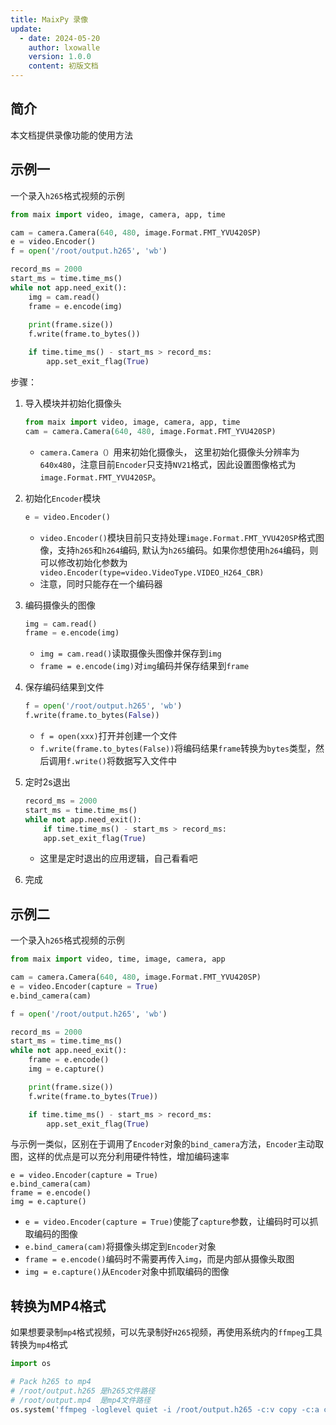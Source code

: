 ```yaml
---
title: MaixPy 录像
update:
  - date: 2024-05-20
    author: lxowalle
    version: 1.0.0
    content: 初版文档
---
```


## 简介

本文档提供录像功能的使用方法


## 示例一

一个录入`h265`格式视频的示例

```python
from maix import video, image, camera, app, time

cam = camera.Camera(640, 480, image.Format.FMT_YVU420SP)
e = video.Encoder()
f = open('/root/output.h265', 'wb')

record_ms = 2000
start_ms = time.time_ms()
while not app.need_exit():
    img = cam.read()
    frame = e.encode(img)
    
    print(frame.size())
    f.write(frame.to_bytes())

    if time.time_ms() - start_ms > record_ms:
        app.set_exit_flag(True)
```

步骤：

1. 导入模块并初始化摄像头

   ```python
   from maix import video, image, camera, app, time
   cam = camera.Camera(640, 480, image.Format.FMT_YVU420SP)
   ```

   - `camera.Camera（）`用来初始化摄像头， 这里初始化摄像头分辨率为`640x480`，注意目前`Encoder`只支持`NV21`格式，因此设置图像格式为`image.Format.FMT_YVU420SP`。


2. 初始化`Encoder`模块

   ```python
   e = video.Encoder()
   ```

   - `video.Encoder()`模块目前只支持处理`image.Format.FMT_YVU420SP`格式图像，支持`h265`和`h264`编码, 默认为`h265`编码。如果你想使用`h264`编码，则可以修改初始化参数为` video.Encoder(type=video.VideoType.VIDEO_H264_CBR)`
   - 注意，同时只能存在一个编码器

3. 编码摄像头的图像

   ```python
   img = cam.read()
   frame = e.encode(img)
   ```

   - `img = cam.read()`读取摄像头图像并保存到`img`
   - `frame = e.encode(img)`对`img`编码并保存结果到`frame`

4. 保存编码结果到文件

   ```python
   f = open('/root/output.h265', 'wb')
   f.write(frame.to_bytes(False))
   ```

   - `f = open(xxx)`打开并创建一个文件
   - `f.write(frame.to_bytes(False))`将编码结果`frame`转换为`bytes`类型，然后调用`f.write()`将数据写入文件中

5. 定时2s退出

   ```python
   record_ms = 2000
   start_ms = time.time_ms()
   while not app.need_exit():
       if time.time_ms() - start_ms > record_ms:
       app.set_exit_flag(True)
   ```

   - 这里是定时退出的应用逻辑，自己看看吧

6. 完成

## 示例二

一个录入`h265`格式视频的示例

```python
from maix import video, time, image, camera, app

cam = camera.Camera(640, 480, image.Format.FMT_YVU420SP)
e = video.Encoder(capture = True)
e.bind_camera(cam)

f = open('/root/output.h265', 'wb')

record_ms = 2000
start_ms = time.time_ms()
while not app.need_exit():
    frame = e.encode()
    img = e.capture()

    print(frame.size())
    f.write(frame.to_bytes(True))

    if time.time_ms() - start_ms > record_ms:
        app.set_exit_flag(True)
```

与示例一类似，区别在于调用了`Encoder`对象的`bind_camera`方法，`Encoder`主动取图，这样的优点是可以充分利用硬件特性，增加编码速率

```
e = video.Encoder(capture = True)
e.bind_camera(cam)
frame = e.encode()
img = e.capture()
```

- `e = video.Encoder(capture = True)`使能了`capture`参数，让编码时可以抓取编码的图像
- `e.bind_camera(cam)`将摄像头绑定到`Encoder`对象
- `frame = e.encode()`编码时不需要再传入`img`，而是内部从摄像头取图
- `img = e.capture()`从`Encoder`对象中抓取编码的图像



## 转换为MP4格式

如果想要录制`mp4`格式视频，可以先录制好`H265`视频，再使用系统内的`ffmpeg`工具转换为`mp4`格式

```python
import os

# Pack h265 to mp4
# /root/output.h265 是h265文件路径
# /root/output.mp4  是mp4文件路径
os.system('ffmpeg -loglevel quiet -i /root/output.h265 -c:v copy -c:a copy /root/output.mp4 -y')
```

